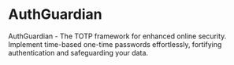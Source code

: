 # AuthGuardian
AuthGuardian - The TOTP framework for enhanced online security. Implement time-based one-time passwords effortlessly, fortifying authentication and safeguarding your data.
